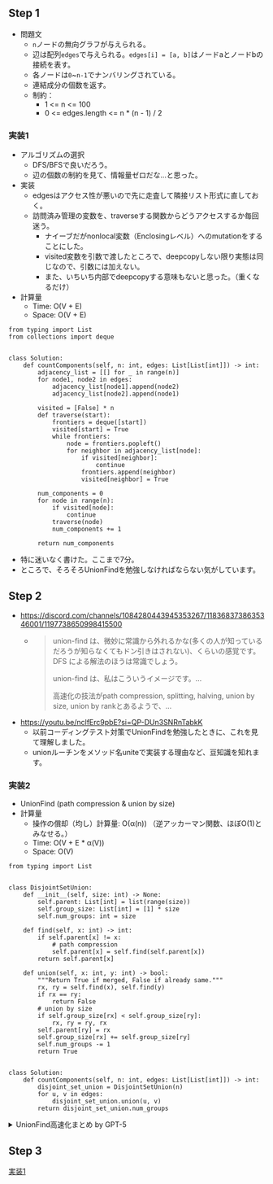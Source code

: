 ## Step 1

- 問題文
  - `n`ノードの無向グラフが与えられる。
  - 辺は配列`edges`で与えられる。`edges[i] = [a, b]`はノードaとノードbの接続を表す。
  - 各ノードは`0`~`n-1`でナンバリングされている。
  - 連結成分の個数を返す。
  - 制約：
    - 1 <= n <= 100
    - 0 <= edges.length <= n * (n - 1) / 2

### 実装1

- アルゴリズムの選択
  - DFS/BFSで良いだろう。
  - 辺の個数の制約を見て、情報量ゼロだな...と思った。
- 実装
  - edgesはアクセス性が悪いので先に走査して隣接リスト形式に直しておく。
  - 訪問済み管理の変数を、traverseする関数からどうアクセスするか毎回迷う。
    - ナイーブだがnonlocal変数（Enclosingレベル）へのmutationをすることにした。
    - visited変数を引数で渡したところで、deepcopyしない限り実態は同じなので、引数には加えない。
    - また、いちいち内部でdeepcopyする意味もないと思った。（重くなるだけ）
- 計算量
  - Time: O(V + E)
  - Space: O(V + E)

```python3
from typing import List
from collections import deque


class Solution:
    def countComponents(self, n: int, edges: List[List[int]]) -> int:
        adjacency_list = [[] for _ in range(n)]
        for node1, node2 in edges:
            adjacency_list[node1].append(node2)
            adjacency_list[node2].append(node1)
        
        visited = [False] * n
        def traverse(start):
            frontiers = deque([start])
            visited[start] = True
            while frontiers:
                node = frontiers.popleft()
                for neighbor in adjacency_list[node]:
                    if visited[neighbor]:
                        continue
                    frontiers.append(neighbor)
                    visited[neighbor] = True
        
        num_components = 0
        for node in range(n):
            if visited[node]:
                continue
            traverse(node)
            num_components += 1
        
        return num_components
```

- 特に迷いなく書けた。ここまで7分。
- ところで、そろそろUnionFindを勉強しなければならない気がしています。

## Step 2

- https://discord.com/channels/1084280443945353267/1183683738635346001/1197738650998415500
  - > union-find  は、微妙に常識から外れるかな(多くの人が知っているだろうが知らなくてもドン引きはされない)、くらいの感覚です。DFS による解法のほうは常識でしょう。
    >
    > union-find は、私はこういうイメージです。...
    >
    > 高速化の技法がpath compression, splitting, halving, union by size, union by rankとあるようで、...
- https://youtu.be/nclfErc9pbE?si=QP-DUn3SNRnTabkK
  - 以前コーディングテスト対策でUnionFindを勉強したときに、これを見て理解しました。
  - unionルーチンをメソッド名uniteで実装する理由など、豆知識を知れます。

### 実装2

- UnionFind (path compression & union by size)
- 計算量
  - 操作の償却（均し）計算量: O(α(n)) （逆アッカーマン関数、ほぼO(1)とみなせる。）
  - Time: O(V + E * α(V))
  - Space: O(V)

```python3
from typing import List


class DisjointSetUnion:
    def __init__(self, size: int) -> None:
        self.parent: List[int] = list(range(size))
        self.group_size: List[int] = [1] * size
        self.num_groups: int = size

    def find(self, x: int) -> int:
        if self.parent[x] != x:
            # path compression
            self.parent[x] = self.find(self.parent[x])
        return self.parent[x]

    def union(self, x: int, y: int) -> bool:
        """Return True if merged, False if already same."""
        rx, ry = self.find(x), self.find(y)
        if rx == ry:
            return False
        # union by size
        if self.group_size[rx] < self.group_size[ry]:
            rx, ry = ry, rx
        self.parent[ry] = rx
        self.group_size[rx] += self.group_size[ry]
        self.num_groups -= 1
        return True


class Solution:
    def countComponents(self, n: int, edges: List[List[int]]) -> int:
        disjoint_set_union = DisjointSetUnion(n)
        for u, v in edges:
            disjoint_set_union.union(u, v)
        return disjoint_set_union.num_groups
```

<details>
  <summary>UnionFind高速化まとめ by GPT-5</summary>

  
## 1. Path Compression（経路圧縮）

### 概念

`find(x)`を呼び出したとき、探索経路上の全ノードを最終的な代表（root）に**直接つなぎ直す**最適化です。

### 目的

* 木の高さを極端に低くする（平均ほぼ2程度になる）
* 次回以降の`find`がほぼO(1)になる

### 図示

```
Before:
1 → 2 → 3 → 4  (root)

After find(1):
1 → 4
2 → 4
3 → 4
4 → 4
```

### 実装（典型）

```python
def find(x):
    if parent[x] != x:
        parent[x] = find(parent[x])  # 経路圧縮
    return parent[x]
```

## 2. Path Splitting（経路分割）

### 概念

`find`の探索中に、**各ノードを親の親につなぎ直す**。
最終的なrootまでたどる必要はなく、走査中に構造を平坦化していく。

### 図示

```
Before:
1 → 2 → 3 → 4

Step-by-step in find(1):
1 → 3
2 → 4
3 → 4
```

### 実装例

```python
def find(x):
    while parent[x] != x:
        parent[x], x = parent[parent[x]], parent[x]  # 親を1段スキップ
    return x
```

### 特徴

* `find`の再帰を使わず反復的に書ける。
* 経路圧縮とほぼ同等の理論的性能（O(α(n))）。

## 3. Path Halving（経路半減）

### 概念

探索経路上で、**ノードの親を祖父ノード（親の親）に更新する**。
「半分の高さにする」ので *halving*。

### 図示

```
Before:
1 → 2 → 3 → 4 → 5

After one halving pass:
1 → 3
2 → 4
3 → 5
```

### 実装例

```python
def find(x):
    while parent[x] != x:
        parent[x] = parent[parent[x]]  # 親を祖父に更新
        x = parent[x]
    return x
```

### 特徴

* path splittingよりやや簡単。
* 両者ともpath compressionと同等のオーダー（実用上ほぼ同速）。

## 4. Union by Size（サイズによる併合）

### 概念

`union(x, y)`の際に、

> 小さい集合を大きい集合のrootの下にぶら下げる
> というルールを設ける。

### 目的

* 木が極端に偏るのを防ぐ（高さ増加を抑える）

### 実装例

```python
def union(x, y):
    rx, ry = find(x), find(y)
    if rx == ry:
        return
    if size[rx] < size[ry]:
        rx, ry = ry, rx
    parent[ry] = rx
    size[rx] += size[ry]
```

### 効果

* 経路圧縮と組み合わせると、理論上O(α(n))。
* サイズを追跡できるので、成分サイズ計算にも使える。

## 5. Union by Rank（ランクによる併合）

### 概念

各rootに「ランク」（木の高さの近似）を記録し、

> ランクの小さい方を大きい方にぶら下げる
> という戦略をとる。

### 実装例

```python
def union(x, y):
    rx, ry = find(x), find(y)
    if rx == ry:
        return
    if rank[rx] < rank[ry]:
        parent[rx] = ry
    elif rank[rx] > rank[ry]:
        parent[ry] = rx
    else:
        parent[ry] = rx
        rank[rx] += 1
```

### ランクとサイズの違い

* **rank**: 木の高さを近似。理論的にはサイズより厳密な高さ制御。
* **size**: 実装が単純で、実務ではrankよりも扱いやすい。

### 性能差

* 両者とも理論的には同等。ほぼ定数時間（O(α(n))）で動作する。

## まとめ表

| 手法名                  | 対象操作    | 内容                 | 効果      |
| -------------------- | ------- | ------------------ | ------- |
| **Path Compression** | `find`  | 経路上のノードをすべてroot直下に | 木をほぼ平坦化 |
| **Path Splitting**   | `find`  | 各ノードを親の親につなぐ       | 同上（非再帰） |
| **Path Halving**     | `find`  | 各ノードを祖父ノードにつなぐ     | 同上（半減）  |
| **Union by Size**    | `union` | 小集合を大集合に併合         | 木の高さ抑制  |
| **Union by Rank**    | `union` | 小ランクを大ランクに併合       | 木の高さ抑制  |

## 最適な組み合わせ

理論・実装ともに最も使われるのは：

> **Union by Size (or Rank) + Path Compression**

この組み合わせで償却計算量は
`O(α(n))`（逆アッカーマン関数）になり、
実質的にすべての操作がほぼO(1)で動作します。
</details>

## Step 3

[実装1](#実装1)
